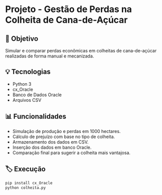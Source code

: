 # Projeto - Gestão de Perdas na Colheita de Cana-de-Açúcar

## 📌 Objetivo
Simular e comparar perdas econômicas em colheitas de cana-de-açúcar realizadas de forma manual e mecanizada.

## 💡 Tecnologias
- Python 3
- cx_Oracle
- Banco de Dados Oracle
- Arquivos CSV

## 📊 Funcionalidades
- Simulação de produção e perdas em 1000 hectares.
- Cálculo de prejuízo com base no tipo de colheita.
- Armazenamento dos dados em CSV.
- Inserção dos dados em banco Oracle.
- Comparação final para sugerir a colheita mais vantajosa.

## 🏷️ Execução
```bash
pip install cx_Oracle
python colheita.py
